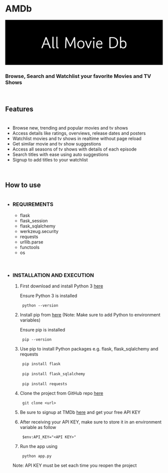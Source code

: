 # AMDb 
![](./static/All_Movie_Db.png)

### Browse, Search and Watchlist your favorite Movies and TV Shows    
  
<br>

## Features
#
- Browse new, trending and popular movies and tv shows
- Access details like ratings, overviews, release dates and posters
- Watchlist movies and tv shows in realtime without page reload
- Get similar movie and tv show suggestions
- Access all seasons of tv shows with details of each episode
- Search titles with ease using auto suggestions
- Signup to add titles to your watchlist

<br>

## How to use
#
- ### REQUIREMENTS
    - flask
    - flask_session 
    - flask_sqlalchemy
    - werkzeug.security
    - requests
    - urllib.parse
    - functools
    - os

<br>

- ### INSTALLATION AND EXECUTION
    1. First download and install Python 3 [here](https://www.python.org/downloads/)

        Ensure Python 3 is installed

            python --version

    2. Install pip from [here](https://pip.pypa.io/en/stable/installation/) (Note: Make sure to add Python to environment variables)
    
        Ensure pip is installed

            pip --version

    3. Use pip to install Python packages e.g. flask, flask_sqlalchemy and requests

            pip install flask

            pip install flask_sqlalchemy

            pip install requests
            
    4. Clone the project from GitHub repo [here]()

            git clone <url>

    5. Be sure to signup at TMDb [here](https://www.themoviedb.org/) and get your free API KEY

    6. After receiving your API KEY, make sure to store it in an environment variable as follow

            $env:API_KEY="<API KEY>"

    7. Run the app using

            python app.py

    
    Note: API KEY must be set each time you reopen the project



